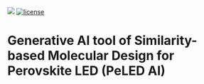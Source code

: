 ![](https://img.shields.io/badge/version-1.0.0-blue)
[![license](https://img.shields.io/github/license/mashape/apistatus.svg?maxAge=2592000)]([https://github.com/MatAILab-NPU/PeLED_AI/blob/main/LICENSE](https://github.com/MatAILab-NPU/PeLED_AI/blob/main/LICENSE))


# Generative AI tool of Similarity-based Molecular Design for Perovskite LED (PeLED AI)
